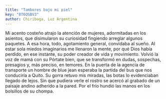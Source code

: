 ```yaml
---
title: "Tambores bajo mi piel"
key: "8T6QSBV3"
author: Chiriboga, Luz Argentina
---
```

<div data-schema-version="8"><p>Mi acento costeño atrajo la atención de mujeres, adormitadas en los asientos, que disimularon su curiosidad fingiendo arreglar algunos paquetes. A esa hora, todo, agotamiento general, convidaba al sueño. Al estar sola miedos imaginarios me llenaron la mente, por qué Dios había perdido, en ese instante, su poder creador de vida y movimiento. Volvió la voz de mamá con su Pórtate bien, que se transformó en dudas, sospechas, presagios y, más preciso, en temores. En la puerta de la agencia de transporte un hombre de blue jean esperaba la partida del bus que nos conduciría a Quito. Su gorra retuvo mis miradas, las botas lo evidenciaban llegado de lejos. Sin que pudiera verle el rostro se acercó al grabado de un paisaje andino adherido a la pared. Por el frío hundió las manos en los bolsillos de su chompa.</p> </div>